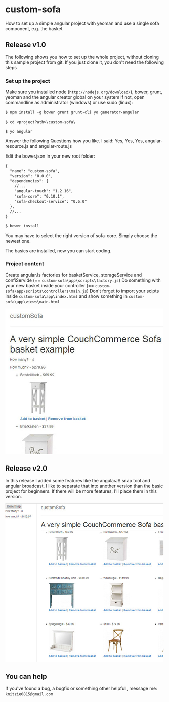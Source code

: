 # custom-sofa
How to set up a simple angular project with yeoman and use a single sofa component, e.g. the basket

## Release v1.0
The following shows you how to set up the whole project, without cloning this sample project from git.
If you just clone it, you don't need the following steps

### Set up the project
Make sure you installed node (`http://nodejs.org/download/`), bower, grunt, yeoman and the angular creator global on your system
If not, open commandline as administrator (windows) or use sudo (linux):
```
$ npm install -g bower grunt grunt-cli yo generator-angular
```
```
$ cd <projectPath>\custom-sofa\
```
```
$ yo angular
```

Answer the following Questions how you like. I said: Yes, Yes, Yes, angular-resource.js and angular-route.js

Edit the bower.json in your new root folder:
```
{
  "name": "custom-sofa",
  "version": "0.0.0",
  "dependencies": {
    //...
    "angular-touch": "1.2.16",
    "sofa-core": "0.10.1",
    "sofa-checkout-service": "0.6.0"
  },
  //...
}
```
```
$ bower install
```

You may have to select the right version of sofa-core. Simply choose the newest one.

The basics are installed, now you can start coding. 

### Project content
Create angularJs factories for basketService, storageService and confiServide (== `custom-sofa\app\scripts\factory.js`)
Do something with your new basket inside your controller (== `custom-sofa\app\scripts\controllers\main.js`)
Don't forget to import your scipts inside `custom-sofa\app\index.html` and show something in `custom-sofa\app\views\main.html`

![screenshot version 1.0](/screenshot_v100.jpg?raw=true "screenshot version 1.0")

## Release v2.0
In this release I added some features like the angularJS snap tool and angular broadcast. I like to separate that into 
another version than the basic project for beginners. If there will be more features, I'll place them in this version.

![screenshot version 2.0](/screenshot_v200.jpg?raw=true "screenshot version 2.0")

## You can help
If you've found a bug, a bugfix or something other helpfull, message me: `knitzie0815@gmail.com`